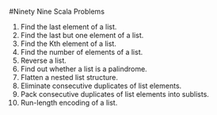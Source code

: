 #Ninety Nine Scala Problems

1. Find the last element of a list.
2. Find the last but one element of a list.
3. Find the Kth element of a list.
4. Find the number of elements of a list.
5. Reverse a list.
6. Find out whether a list is a palindrome.
7. Flatten a nested list structure.
8. Eliminate consecutive duplicates of list elements.
9. Pack consecutive duplicates of list elements into sublists.
10. Run-length encoding of a list.
